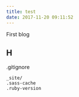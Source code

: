 ```yaml
---
title: test
date: 2017-11-20 09:11:52
---
```


First blog

## H

.gitignore
```
_site/
.sass-cache
.ruby-version
```